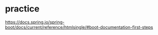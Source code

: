 # practice

https://docs.spring.io/spring-boot/docs/current/reference/htmlsingle/#boot-documentation-first-steps
